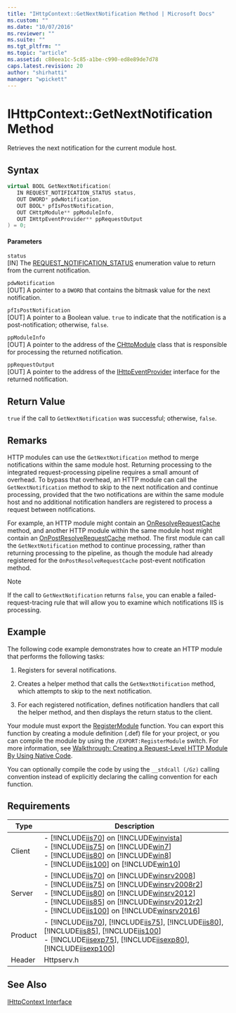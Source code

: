 ```yaml
---
title: "IHttpContext::GetNextNotification Method | Microsoft Docs"
ms.custom: ""
ms.date: "10/07/2016"
ms.reviewer: ""
ms.suite: ""
ms.tgt_pltfrm: ""
ms.topic: "article"
ms.assetid: c80eea1c-5c85-a1be-c990-ed8e89de7d78
caps.latest.revision: 20
author: "shirhatti"
manager: "wpickett"
---
```

# IHttpContext::GetNextNotification Method
Retrieves the next notification for the current module host.  
  
## Syntax  
  
```cpp  
virtual BOOL GetNextNotification(  
   IN REQUEST_NOTIFICATION_STATUS status,  
   OUT DWORD* pdwNotification,  
   OUT BOOL* pfIsPostNotification,  
   OUT CHttpModule** ppModuleInfo,  
   OUT IHttpEventProvider** ppRequestOutput  
) = 0;  
```  
  
#### Parameters  
 `status`  
 [IN] The [REQUEST_NOTIFICATION_STATUS](../../../webdevelopment-reference\native-code-api\webdev-native-api-reference/request-notification-status-enumeration.md) enumeration value to return from the current notification.  
  
 `pdwNotification`  
 [OUT] A pointer to a `DWORD` that contains the bitmask value for the next notification.  
  
 `pfIsPostNotification`  
 [OUT] A pointer to a Boolean value. `true` to indicate that the notification is a post-notification; otherwise, `false`.  
  
 `ppModuleInfo`  
 [OUT] A pointer to the address of the [CHttpModule](../../../webdevelopment-reference\native-code-api\webdev-native-api-reference/chttpmodule-class.md) class that is responsible for processing the returned notification.  
  
 `ppRequestOutput`  
 [OUT] A pointer to the address of the [IHttpEventProvider](../../../webdevelopment-reference\native-code-api\webdev-native-api-reference/ihttpeventprovider-interface.md) interface for the returned notification.  
  
## Return Value  
 `true` if the call to `GetNextNotification` was successful; otherwise, `false`.  
  
## Remarks  
 HTTP modules can use the `GetNextNotification` method to merge notifications within the same module host. Returning processing to the integrated request-processing pipeline requires a small amount of overhead. To bypass that overhead, an HTTP module can call the `GetNextNotification` method to skip to the next notification and continue processing, provided that the two notifications are within the same module host and no additional notification handlers are registered to process a request between notifications.  
  
 For example, an HTTP module might contain an [OnResolveRequestCache](../../../webdevelopment-reference\native-code-api\webdev-native-api-reference/chttpmodule-onresolverequestcache-method.md) method, and another HTTP module within the same module host might contain an [OnPostResolveRequestCache](../../../webdevelopment-reference\native-code-api\webdev-native-api-reference/chttpmodule-onpostresolverequestcache-method.md) method. The first module can call the `GetNextNotification` method to continue processing, rather than returning processing to the pipeline, as though the module had already registered for the `OnPostResolveRequestCache` post-event notification method.  
  
> [!NOTE]
>  If the call to `GetNextNotification` returns `false`, you can enable a failed-request-tracing rule that will allow you to examine which notifications IIS is processing.  
  
## Example  
 The following code example demonstrates how to create an HTTP module that performs the following tasks:  
  
1.  Registers for several notifications.  
  
2.  Creates a helper method that calls the `GetNextNotification` method, which attempts to skip to the next notification.  
  
3.  For each registered notification, defines notification handlers that call the helper method, and then displays the return status to the client.  
  
<!-- TODO: review snippet reference  [!CODE [IhttpContextGetNextNotification#1](IhttpContextGetNextNotification#1)]  -->  
  
 Your module must export the [RegisterModule](../../../webdevelopment-reference\native-code-api\webdev-native-api-reference/pfn-registermodule-function.md) function. You can export this function by creating a module definition (.def) file for your project, or you can compile the module by using the `/EXPORT:RegisterModule` switch. For more information, see [Walkthrough: Creating a Request-Level HTTP Module By Using Native Code](../../../webdevelopment-reference\native-code-development-overview\native-code-dev-overview/walkthrough-creating-a-request-level-http-module-by-using-native-code.md).  
  
 You can optionally compile the code by using the `__stdcall (/Gz)` calling convention instead of explicitly declaring the calling convention for each function.  
  
## Requirements  
  
|Type|Description|  
|----------|-----------------|  
|Client|-   [!INCLUDE[iis70](../../../wmi-provider/includes/iis70-md.md)] on [!INCLUDE[winvista](../../../wmi-provider/includes/winvista-md.md)]<br />-   [!INCLUDE[iis75](../../../wmi-provider/includes/iis75-md.md)] on [!INCLUDE[win7](../../../wmi-provider/includes/win7-md.md)]<br />-   [!INCLUDE[iis80](../../../wmi-provider/includes/iis80-md.md)] on [!INCLUDE[win8](../../../wmi-provider/includes/win8-md.md)]<br />-   [!INCLUDE[iis100](../../../wmi-provider/includes/iis100-md.md)] on [!INCLUDE[win10](../../../wmi-provider/includes/win10-md.md)]|  
|Server|-   [!INCLUDE[iis70](../../../wmi-provider/includes/iis70-md.md)] on [!INCLUDE[winsrv2008](../../../wmi-provider/includes/winsrv2008-md.md)]<br />-   [!INCLUDE[iis75](../../../wmi-provider/includes/iis75-md.md)] on [!INCLUDE[winsrv2008r2](../../../wmi-provider/includes/winsrv2008r2-md.md)]<br />-   [!INCLUDE[iis80](../../../wmi-provider/includes/iis80-md.md)] on [!INCLUDE[winsrv2012](../../../wmi-provider/includes/winsrv2012-md.md)]<br />-   [!INCLUDE[iis85](../../../wmi-provider/includes/iis85-md.md)] on [!INCLUDE[winsrv2012r2](../../../wmi-provider/includes/winsrv2012r2-md.md)]<br />-   [!INCLUDE[iis100](../../../wmi-provider/includes/iis100-md.md)] on [!INCLUDE[winsrv2016](../../../wmi-provider/includes/winsrv2016-md.md)]|  
|Product|-   [!INCLUDE[iis70](../../../wmi-provider/includes/iis70-md.md)], [!INCLUDE[iis75](../../../wmi-provider/includes/iis75-md.md)], [!INCLUDE[iis80](../../../wmi-provider/includes/iis80-md.md)], [!INCLUDE[iis85](../../../wmi-provider/includes/iis85-md.md)], [!INCLUDE[iis100](../../../wmi-provider/includes/iis100-md.md)]<br />-   [!INCLUDE[iisexp75](../../../webdevelopment-reference\native-code-api\webdev-native-api-reference/includes/iisexp75-md.md)], [!INCLUDE[iisexp80](../../../webdevelopment-reference\native-code-api\webdev-native-api-reference/includes/iisexp80-md.md)], [!INCLUDE[iisexp100](../../../webdevelopment-reference\native-code-api\webdev-native-api-reference/includes/iisexp100-md.md)]|  
|Header|Httpserv.h|  
  
## See Also  
 [IHttpContext Interface](../../../webdevelopment-reference\native-code-api\webdev-native-api-reference/ihttpcontext-interface.md)